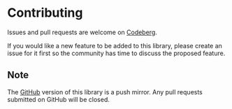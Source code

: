 # Contributing

Issues and pull requests are welcome
on [Codeberg](https://codeberg.org/algjs/zhangshasha).

If you would like a new feature to be added to this library, please create an
issue for it first so the community has time to discuss the proposed feature.

## Note

The [GitHub](https://github.com/alg-js/zhangshasha) version of this library is a
push mirror. Any pull requests submitted on GitHub will be closed.
